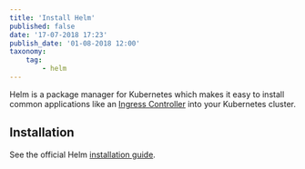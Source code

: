 ```yaml
---
title: 'Install Helm'
published: false
date: '17-07-2018 17:23'
publish_date: '01-08-2018 12:00'
taxonomy:
    tag:
        - helm
---
```


Helm is a package manager for Kubernetes which makes it easy to install common applications like an [Ingress Controller](create-ingress-controller.md) into your Kubernetes cluster.

## Installation

See the official Helm [installation guide](https://docs.helm.sh/using_helm/#installing-helm).
